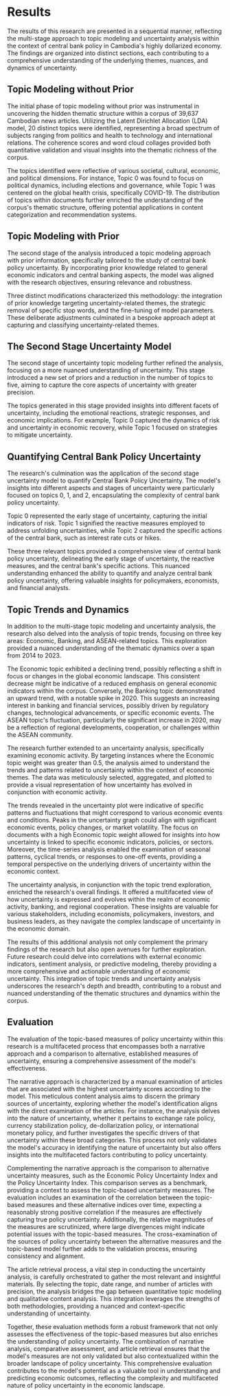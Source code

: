 # Results

The results of this research are presented in a sequential manner, reflecting the multi-stage approach to topic modeling and uncertainty analysis within the context of central bank policy in Cambodia's highly dollarized economy. The findings are organized into distinct sections, each contributing to a comprehensive understanding of the underlying themes, nuances, and dynamics of uncertainty.

## Topic Modeling without Prior

The initial phase of topic modeling without prior was instrumental in uncovering the hidden thematic structure within a corpus of 39,637 Cambodian news articles. Utilizing the Latent Dirichlet Allocation (LDA) model, 20 distinct topics were identified, representing a broad spectrum of subjects ranging from politics and health to technology and international relations. The coherence scores and word cloud collages provided both quantitative validation and visual insights into the thematic richness of the corpus.

The topics identified were reflective of various societal, cultural, economic, and political dimensions. For instance, Topic 0 was found to focus on political dynamics, including elections and governance, while Topic 1 was centered on the global health crisis, specifically COVID-19. The distribution of topics within documents further enriched the understanding of the corpus's thematic structure, offering potential applications in content categorization and recommendation systems.

## Topic Modeling with Prior

The second stage of the analysis introduced a topic modeling approach with prior information, specifically tailored to the study of central bank policy uncertainty. By incorporating prior knowledge related to general economic indicators and central banking aspects, the model was aligned with the research objectives, ensuring relevance and robustness.

Three distinct modifications characterized this methodology: the integration of prior knowledge targeting uncertainty-related themes, the strategic removal of specific stop words, and the fine-tuning of model parameters. These deliberate adjustments culminated in a bespoke approach adept at capturing and classifying uncertainty-related themes.

## The Second Stage Uncertainty Model

The second stage of uncertainty topic modeling further refined the analysis, focusing on a more nuanced understanding of uncertainty. This stage introduced a new set of priors and a reduction in the number of topics to five, aiming to capture the core aspects of uncertainty with greater precision.

The topics generated in this stage provided insights into different facets of uncertainty, including the emotional reactions, strategic responses, and economic implications. For example, Topic 0 captured the dynamics of risk and uncertainty in economic recovery, while Topic 1 focused on strategies to mitigate uncertainty.

## Quantifying Central Bank Policy Uncertainty

The research's culmination was the application of the second stage uncertainty model to quantify Central Bank Policy Uncertainty. The model's insights into different aspects and stages of uncertainty were particularly focused on topics 0, 1, and 2, encapsulating the complexity of central bank policy uncertainty.

Topic 0 represented the early stage of uncertainty, capturing the initial indicators of risk. Topic 1 signified the reactive measures employed to address unfolding uncertainties, while Topic 2 captured the specific actions of the central bank, such as interest rate cuts or hikes.

These three relevant topics provided a comprehensive view of central bank policy uncertainty, delineating the early stage of uncertainty, the reactive measures, and the central bank's specific actions. This nuanced understanding enhanced the ability to quantify and analyze central bank policy uncertainty, offering valuable insights for policymakers, economists, and financial analysts.

## Topic Trends and Dynamics

In addition to the multi-stage topic modeling and uncertainty analysis, the research also delved into the analysis of topic trends, focusing on three key areas: Economic, Banking, and ASEAN-related topics. This exploration provided a nuanced understanding of the thematic dynamics over a span from 2014 to 2023.

The Economic topic exhibited a declining trend, possibly reflecting a shift in focus or changes in the global economic landscape. This consistent decrease might be indicative of a reduced emphasis on general economic indicators within the corpus. Conversely, the Banking topic demonstrated an upward trend, with a notable spike in 2020. This suggests an increasing interest in banking and financial services, possibly driven by regulatory changes, technological advancements, or specific economic events. The ASEAN topic's fluctuation, particularly the significant increase in 2020, may be a reflection of regional developments, cooperation, or challenges within the ASEAN community.

The research further extended to an uncertainty analysis, specifically examining economic activity. By targeting instances where the Economic topic weight was greater than 0.5, the analysis aimed to understand the trends and patterns related to uncertainty within the context of economic themes. The data was meticulously selected, aggregated, and plotted to provide a visual representation of how uncertainty has evolved in conjunction with economic activity.

The trends revealed in the uncertainty plot were indicative of specific patterns and fluctuations that might correspond to various economic events and conditions. Peaks in the uncertainty graph could align with significant economic events, policy changes, or market volatility. The focus on documents with a high Economic topic weight allowed for insights into how uncertainty is linked to specific economic indicators, policies, or sectors. Moreover, the time-series analysis enabled the examination of seasonal patterns, cyclical trends, or responses to one-off events, providing a temporal perspective on the underlying drivers of uncertainty within the economic context.

The uncertainty analysis, in conjunction with the topic trend exploration, enriched the research's overall findings. It offered a multifaceted view of how uncertainty is expressed and evolves within the realm of economic activity, banking, and regional cooperation. These insights are valuable for various stakeholders, including economists, policymakers, investors, and business leaders, as they navigate the complex landscape of uncertainty in the economic domain.

The results of this additional analysis not only complement the primary findings of the research but also open avenues for further exploration. Future research could delve into correlations with external economic indicators, sentiment analysis, or predictive modeling, thereby providing a more comprehensive and actionable understanding of economic uncertainty. This integration of topic trends and uncertainty analysis underscores the research's depth and breadth, contributing to a robust and nuanced understanding of the thematic structures and dynamics within the corpus.

## Evaluation

The evaluation of the topic-based measures of policy uncertainty within this research is a multifaceted process that encompasses both a narrative approach and a comparison to alternative, established measures of uncertainty, ensuring a comprehensive assessment of the model's effectiveness.

The narrative approach is characterized by a manual examination of articles that are associated with the highest uncertainty scores according to the model. This meticulous content analysis aims to discern the primary sources of uncertainty, exploring whether the model's identification aligns with the direct examination of the articles. For instance, the analysis delves into the nature of uncertainty, whether it pertains to exchange rate policy, currency stabilization policy, de-dollarization policy, or international monetary policy, and further investigates the specific drivers of that uncertainty within these broad categories. This process not only validates the model's accuracy in identifying the nature of uncertainty but also offers insights into the multifaceted factors contributing to policy uncertainty.

Complementing the narrative approach is the comparison to alternative uncertainty measures, such as the Economic Policy Uncertainty Index and the Policy Uncertainty Index. This comparison serves as a benchmark, providing a context to assess the topic-based uncertainty measures. The evaluation includes an examination of the correlation between the topic-based measures and these alternative indices over time, expecting a reasonably strong positive correlation if the measures are effectively capturing true policy uncertainty. Additionally, the relative magnitudes of the measures are scrutinized, where large divergences might indicate potential issues with the topic-based measures. The cross-examination of the sources of policy uncertainty between the alternative measures and the topic-based model further adds to the validation process, ensuring consistency and alignment.

The article retrieval process, a vital step in conducting the uncertainty analysis, is carefully orchestrated to gather the most relevant and insightful materials. By selecting the topic, date range, and number of articles with precision, the analysis bridges the gap between quantitative topic modeling and qualitative content analysis. This integration leverages the strengths of both methodologies, providing a nuanced and context-specific understanding of uncertainty.

Together, these evaluation methods form a robust framework that not only assesses the effectiveness of the topic-based measures but also enriches the understanding of policy uncertainty. The combination of narrative analysis, comparative assessment, and article retrieval ensures that the model's measures are not only validated but also contextualized within the broader landscape of policy uncertainty. This comprehensive evaluation contributes to the model's potential as a valuable tool in understanding and predicting economic outcomes, reflecting the complexity and multifaceted nature of policy uncertainty in the economic landscape.
